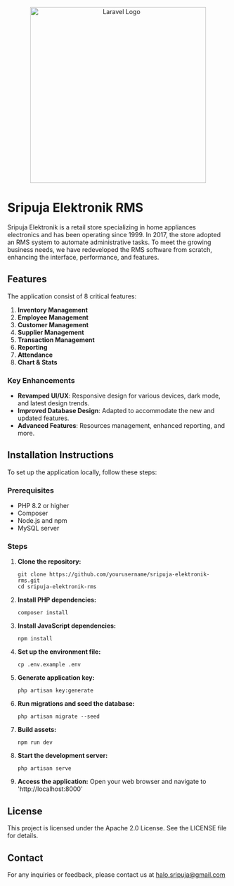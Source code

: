 <p align="center"><a href="https://laravel.com" target="_blank"><img src="https://raw.githubusercontent.com/laravel/art/master/logo-lockup/5%20SVG/2%20CMYK/1%20Full%20Color/laravel-logolockup-cmyk-red.svg" width="400" alt="Laravel Logo"></a></p>

# Sripuja Elektronik RMS

Sripuja Elektronik is a retail store specializing in home appliances electronics and has been operating since 1999. In 2017, the store adopted an RMS system to automate administrative tasks. To meet the growing business needs, we have redeveloped the RMS software from scratch, enhancing the interface, performance, and features.

## Features

The application consist of 8 critical features:
1. **Inventory Management**
2. **Employee Management**
3. **Customer Management**
4. **Supplier Management**
5. **Transaction Management**
6. **Reporting**
7. **Attendance**
8. **Chart & Stats**

### Key Enhancements
- **Revamped UI/UX**: Responsive design for various devices, dark mode, and latest design trends.
- **Improved Database Design**: Adapted to accommodate the new and updated features.
- **Advanced Features**: Resources management, enhanced reporting, and more.

## Installation Instructions

To set up the application locally, follow these steps:

### Prerequisites
- PHP 8.2 or higher
- Composer
- Node.js and npm
- MySQL server

### Steps

1. **Clone the repository:**
   ```
   git clone https://github.com/yourusername/sripuja-elektronik-rms.git
   cd sripuja-elektronik-rms
   ```

2. **Install PHP dependencies:**
    ```
    composer install
    ```

3. **Install JavaScript dependencies:**
    ```
    npm install
    ```

4. **Set up the environment file:**
    ```
    cp .env.example .env
    ```

5. **Generate application key:**
    ```
    php artisan key:generate
    ```

6. **Run migrations and seed the database:**
    ```
    php artisan migrate --seed
    ```

7. **Build assets:**
    ```
    npm run dev
    ```

8. **Start the development server:**
    ```
    php artisan serve
    ```
9. **Access the application:**
Open your web browser and navigate to 'http://localhost:8000'

## License
This project is licensed under the Apache 2.0 License. See the LICENSE file for details.

## Contact
For any inquiries or feedback, please contact us at halo.sripuja@gmail.com

